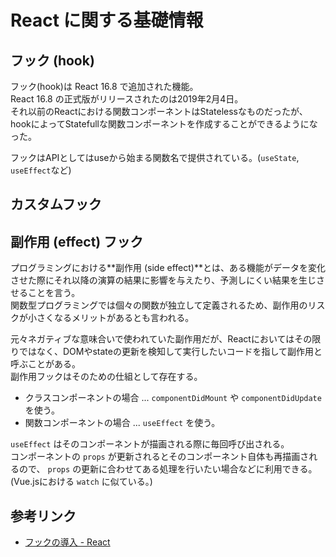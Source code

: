 # React に関する基礎情報

## フック (hook)

フック(hook)は React 16.8 で追加された機能。  
React 16.8 の正式版がリリースされたのは2019年2月4日。  
それ以前のReactにおける関数コンポーネントはStatelessなものだったが、hookによってStatefullな関数コンポーネントを作成することができるようになった。

フックはAPIとしてはuseから始まる関数名で提供されている。(`useState`, `useEffect`など)  

## カスタムフック

## 副作用 (effect) フック

プログラミングにおける**副作用 (side effect)**とは、ある機能がデータを変化させた際にそれ以降の演算の結果に影響を与えたり、予測しにくい結果を生じさせることを言う。  
関数型プログラミングでは個々の関数が独立して定義されるため、副作用のリスクが小さくなるメリットがあるとも言われる。  

元々ネガティブな意味合いで使われていた副作用だが、Reactにおいてはその限りではなく、DOMやstateの更新を検知して実行したいコードを指して副作用と呼ぶことがある。  
副作用フックはそのための仕組として存在する。  

- クラスコンポーネントの場合 ... `componentDidMount` や `componentDidUpdate` を使う。
- 関数コンポーネントの場合 ... `useEffect` を使う。

`useEffect` はそのコンポーネントが描画される際に毎回呼び出される。  
コンポーネントの `props` が更新されるとそのコンポーネント自体も再描画されるので、 `props` の更新に合わせてある処理を行いたい場合などに利用できる。(Vue.jsにおける `watch` に似ている。)

## 参考リンク

- [フックの導入 - React](https://ja.reactjs.org/docs/hooks-intro.html)
